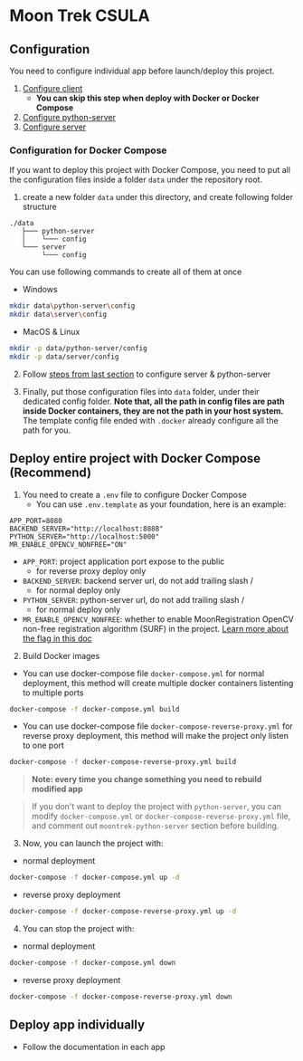 # Moon Trek CSULA

## Configuration

You need to configure individual app before launch/deploy this project.

1. [Configure client](client/README.md#configuration)
   * **You can skip this step when deploy with Docker or Docker Compose**
2. [Configure python-server](python-server/README.md#configuration)
3. [Configure server](server/README.md#configuration)

### Configuration for Docker Compose

If you want to deploy this project with Docker Compose, you need to put all the configuration files inside a folder `data` under the repository root.

1. create a new folder `data` under this directory, and create following folder structure

```
./data
   ├─── python-server
   │    └─── config
   └─── server
        └─── config
```

You can use following commands to create all of them at once

* Windows

```sh
mkdir data\python-server\config
mkdir data\server\config
```

* MacOS & Linux

```sh
mkdir -p data/python-server/config
mkdir -p data/server/config
```

2. Follow [steps from last section](#configuration) to configure server & python-server

3. Finally, put those configuration files into `data` folder, under their dedicated config folder. **Note that, all the path in config files are path inside Docker containers, they are not the path in your host system.** The template config file ended with `.docker` already configure all the path for you. 


## Deploy entire project with Docker Compose (Recommend)

1. You need to create a `.env` file to configure Docker Compose
   * You can use `.env.template` as your foundation, here is an example:
```
APP_PORT=8080
BACKEND_SERVER="http://localhost:8888"
PYTHON_SERVER="http://localhost:5000"
MR_ENABLE_OPENCV_NONFREE="ON"
```

* `APP_PORT`: project application port expose to the public
  * for reverse proxy deploy only
* `BACKEND_SERVER`: backend server url, do not add trailing slash /
  * for normal deploy only
* `PYTHON_SERVER`: python-server url, do not add trailing slash /
  * for normal deploy only
* `MR_ENABLE_OPENCV_NONFREE`: whether to enable MoonRegistration OpenCV non-free registration algorithm (SURF) in the project. [Learn more about the flag in this doc](https://github.com/Gavin1937/MoonRegistration/blob/main/BUILDING.md#about-opencv-versions--modules)

2. Build Docker images

* You can use docker-compose file `docker-compose.yml` for normal deployment, this method will create multiple docker containers listenting to multiple ports

```sh
docker-compose -f docker-compose.yml build
```

* You can use docker-compose file `docker-compose-reverse-proxy.yml` for reverse proxy deployment, this method will make the project only listen to one port

```sh
docker-compose -f docker-compose-reverse-proxy.yml build
```

> **Note: every time you change something you need to rebuild modified app**

> If you don't want to deploy the project with `python-server`, you can modify `docker-compose.yml` or `docker-compose-reverse-proxy.yml` file, and comment out `moontrek-python-server` section before building.

3. Now, you can launch the project with:

* normal deployment

```sh
docker-compose -f docker-compose.yml up -d
```

* reverse proxy deployment

```sh
docker-compose -f docker-compose-reverse-proxy.yml up -d
```

4. You can stop the project with:

* normal deployment

```sh
docker-compose -f docker-compose.yml down
```

* reverse proxy deployment

```sh
docker-compose -f docker-compose-reverse-proxy.yml down
```

## Deploy app individually

* Follow the documentation in each app

